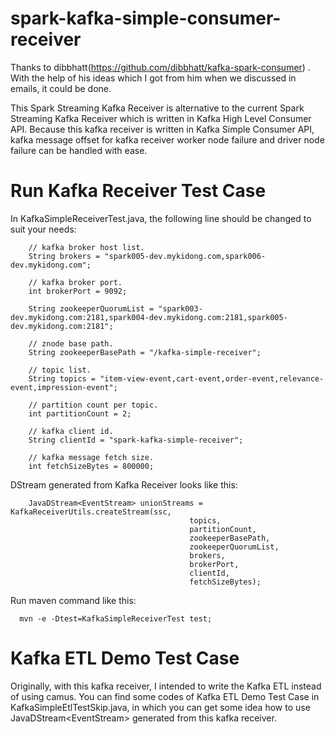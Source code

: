 # spark-kafka-simple-consumer-receiver
Thanks to dibbhatt(https://github.com/dibbhatt/kafka-spark-consumer) .
With the help of his ideas which I got from him when we discussed in emails, it could be done.

This Spark Streaming Kafka Receiver is alternative to the current Spark Streaming Kafka Receiver which is written in Kafka High Level Consumer API.
Because this kafka receiver is written in Kafka Simple Consumer API, kafka message offset for kafka receiver worker node failure and driver node failure can be handled with ease.


# Run Kafka Receiver Test Case
In KafkaSimpleReceiverTest.java, the following line should be changed to suit your needs:
    		
		// kafka broker host list.
		String brokers = "spark005-dev.mykidong.com,spark006-dev.mykidong.com";
		
		// kafka broker port.
		int brokerPort = 9092;
		
		String zookeeperQuorumList = "spark003-dev.mykidong.com:2181,spark004-dev.mykidong.com:2181,spark005-dev.mykidong.com:2181";
		
		// znode base path.
		String zookeeperBasePath = "/kafka-simple-receiver";
		
		// topic list.
		String topics = "item-view-event,cart-event,order-event,relevance-event,impression-event";	
		
		// partition count per topic.
		int partitionCount = 2;
		
		// kafka client id.
		String clientId = "spark-kafka-simple-receiver";
		
		// kafka message fetch size.
		int fetchSizeBytes = 800000;	


DStream generated from Kafka Receiver looks like this:


		JavaDStream<EventStream> unionStreams = KafkaReceiverUtils.createStream(ssc, 
											topics, 
											partitionCount, 
											zookeeperBasePath, 
											zookeeperQuorumList, 
											brokers, 
											brokerPort, 
											clientId, 
											fetchSizeBytes);




Run maven command like this:

      mvn -e -Dtest=KafkaSimpleReceiverTest test;


# Kafka ETL Demo Test Case
Originally, with this kafka receiver, I intended to write the Kafka ETL instead of using camus.
You can find some codes of Kafka ETL Demo Test Case in KafkaSimpleEtlTestSkip.java, 
in which you can get some idea how to use JavaDStream&lt;EventStream&gt; generated from this kafka receiver.
  

